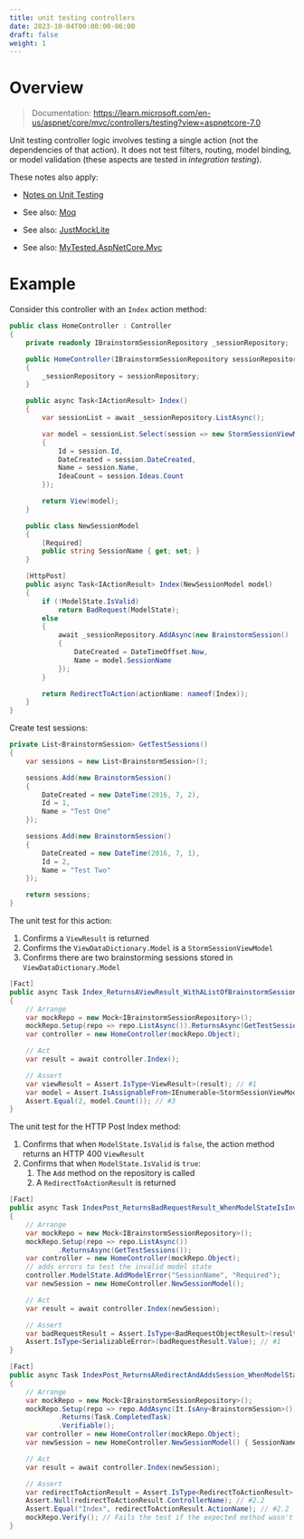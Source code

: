 ```yaml
---
title: unit testing controllers
date: 2023-10-04T00:00:00-06:00
draft: false
weight: 1
---
```


# Overview
> Documentation: https://learn.microsoft.com/en-us/aspnet/core/mvc/controllers/testing?view=aspnetcore-7.0  

Unit testing controller logic involves testing a single action (not the dependencies of that action).  It does not test filters, routing, model binding, or model validation (these aspects are tested in *integration testing*).

These notes also apply:
* [Notes on Unit Testing](/notes/_net/testing/unit-testing/overview)

* See also: [Moq](https://github.com/devlooped/moq)
* See also: [JustMockLite](https://github.com/telerik/JustMockLite)
* See also: [MyTested.AspNetCore.Mvc](https://github.com/ivaylokenov/MyTested.AspNetCore.Mvc)

# Example
Consider this controller with an `Index` action method:
```cs
public class HomeController : Controller
{
    private readonly IBrainstormSessionRepository _sessionRepository;

    public HomeController(IBrainstormSessionRepository sessionRepository)
    {
        _sessionRepository = sessionRepository;
    }

    public async Task<IActionResult> Index()
    {
        var sessionList = await _sessionRepository.ListAsync();

        var model = sessionList.Select(session => new StormSessionViewModel()
        {
            Id = session.Id,
            DateCreated = session.DateCreated,
            Name = session.Name,
            IdeaCount = session.Ideas.Count
        });

        return View(model);
    }

    public class NewSessionModel
    {
        [Required]
        public string SessionName { get; set; }
    }

    [HttpPost]
    public async Task<IActionResult> Index(NewSessionModel model)
    {
        if (!ModelState.IsValid) 
            return BadRequest(ModelState);
        else
        {
            await _sessionRepository.AddAsync(new BrainstormSession()
            {
                DateCreated = DateTimeOffset.Now,
                Name = model.SessionName
            });
        }

        return RedirectToAction(actionName: nameof(Index));
    }
}
```

Create test sessions:
```cs
private List<BrainstormSession> GetTestSessions()
{
    var sessions = new List<BrainstormSession>();

    sessions.Add(new BrainstormSession()
    {
        DateCreated = new DateTime(2016, 7, 2),
        Id = 1,
        Name = "Test One"
    });

    sessions.Add(new BrainstormSession()
    {
        DateCreated = new DateTime(2016, 7, 1),
        Id = 2,
        Name = "Test Two"
    });

    return sessions;
}
```

The unit test for this action:
1. Confirms a `ViewResult` is returned
2. Confirms the `ViewDataDictionary.Model` is a `StormSessionViewModel`
3. Confirms there are two brainstorming sessions stored in `ViewDataDictionary.Model`
```cs {hl_lines=[13,14,15]}
[Fact]
public async Task Index_ReturnsAViewResult_WithAListOfBrainstormSessions()
{
    // Arrange
    var mockRepo = new Mock<IBrainstormSessionRepository>();
    mockRepo.Setup(repo => repo.ListAsync()).ReturnsAsync(GetTestSessions());
    var controller = new HomeController(mockRepo.Object);

    // Act
    var result = await controller.Index();

    // Assert
    var viewResult = Assert.IsType<ViewResult>(result); // #1
    var model = Assert.IsAssignableFrom<IEnumerable<StormSessionViewModel>>(viewResult.ViewData.Model); // #2
    Assert.Equal(2, model.Count()); // #3
}
```

The unit test for the HTTP Post Index method:
1. Confirms that when `ModelState.IsValid` is `false`, the action method returns an HTTP 400 `ViewResult`
2. Confirms that when `ModelState.IsValid` is `true`:
   1. The `Add` method on the repository is called
   2. A `RedirectToActionResult` is returned
```cs {hl_lines=[17,18,36-39]}
[Fact]
public async Task IndexPost_ReturnsBadRequestResult_WhenModelStateIsInvalid()
{
    // Arrange
    var mockRepo = new Mock<IBrainstormSessionRepository>();
    mockRepo.Setup(repo => repo.ListAsync())
            .ReturnsAsync(GetTestSessions());
    var controller = new HomeController(mockRepo.Object);
    // adds errors to test the invalid model state
    controller.ModelState.AddModelError("SessionName", "Required");
    var newSession = new HomeController.NewSessionModel();

    // Act
    var result = await controller.Index(newSession);

    // Assert
    var badRequestResult = Assert.IsType<BadRequestObjectResult>(result); // #1
    Assert.IsType<SerializableError>(badRequestResult.Value); // #1
}

[Fact]
public async Task IndexPost_ReturnsARedirectAndAddsSession_WhenModelStateIsValid()
{
    // Arrange
    var mockRepo = new Mock<IBrainstormSessionRepository>();
    mockRepo.Setup(repo => repo.AddAsync(It.IsAny<BrainstormSession>()))
            .Returns(Task.CompletedTask)
            .Verifiable();
    var controller = new HomeController(mockRepo.Object);
    var newSession = new HomeController.NewSessionModel() { SessionName = "Test Name" };

    // Act
    var result = await controller.Index(newSession);

    // Assert
    var redirectToActionResult = Assert.IsType<RedirectToActionResult>(result); // #2.2
    Assert.Null(redirectToActionResult.ControllerName); // #2.2
    Assert.Equal("Index", redirectToActionResult.ActionName); // #2.2
    mockRepo.Verify(); // Fails the test if the expected method wasn't called (#2.1)
}
```